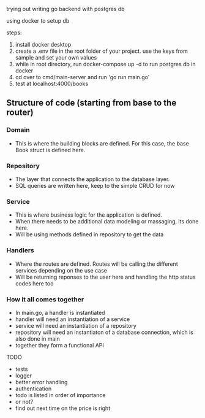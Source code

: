 trying out writing go backend with postgres db

using docker to setup db

steps:

1. install docker desktop
2. create a .env file in the root folder of your project. use the keys from sample and set your own values
3. while in root directory, run docker-compose up -d to run postgres db in docker
4. cd over to cmd/main-server and run 'go run main.go'
5. test at localhost:4000/books


## Structure of code  (starting from base to the router)
### Domain 
- This is where the building blocks are defined. For this case, the base 
Book struct is defined here.

### Repository 
- The layer that connects the application to the database layer. 
- SQL queries are written here, keep to the simple CRUD for now 

### Service 
- This is where business logic for the application is defined. 
- When there needs to be additional data modeling or massaging, its done here.
- Will be using methods defined in repository to get the data

### Handlers 
- Where the routes are defined. Routes will be calling the different services depending on the use case 
- Will be returning reponses to the user here and handling the http status codes here too

### How it all comes together 
- In main.go, a handler is instantiated
- handler will need an instantiation of a service
- service will need an instantiation of a repository 
- repository will need an instantiaton of a database connection, which is also done in main
- together they form a functional API


TODO
- tests 
- logger 
- better error handling 
- authentication 
- todo is listed in order of importance
- or not?
- find out next time on the price is right